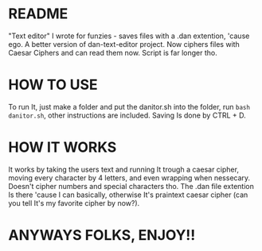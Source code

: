 # README 

"Text editor" I wrote for funzies - saves files with a .dan extention, 'cause ego. A better version of dan-text-editor project. Now ciphers files with Caesar Ciphers and can read them now. Script is far longer tho.

# HOW TO USE

To run It, just make a folder and put the danitor.sh into the folder, run `bash danitor.sh`, other instructions are included. Saving Is done by CTRL + D.

# HOW IT WORKS

It works by taking the users text and running It trough a caesar cipher, moving every character by 4 letters, and even wrapping when nessecary.
Doesn't cipher numbers and special characters tho.
The .dan file extention Is there 'cause I can basically, otherwise It's praintext caesar cipher (can you tell It's my favorite cipher by now?).

# ANYWAYS FOLKS, ENJOY!!
